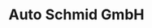 ---
title: "Auto Schmid GmbH"
url: /hoehenkirchen-siegertsbrunn/auto-schmid-gmbh/
shop: Autohaus
---